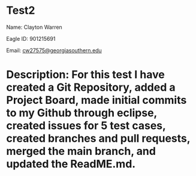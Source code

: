 # Test2

Name: Clayton Warren

Eagle ID: 901215691

Email: cw27575@georgiasouthern.edu

# Description: For this test I have created a Git Repository, added a Project Board, made initial commits to my Github through eclipse, created issues for 5 test cases, created branches and pull requests, merged the main branch, and updated the ReadME.md.
